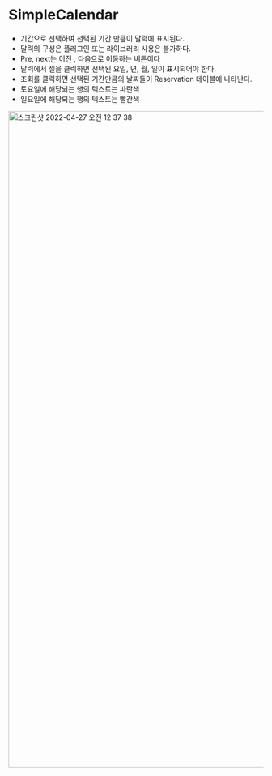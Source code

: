 # SimpleCalendar

- 기간으로 선택하여 선택된 기간 만큼이 달력에 표시된다. 
- 달력의 구성은 플러그인 또는 라이브러리 사용은 불가하다. 
- Pre, next는 이전 , 다음으로 이동하는 버튼이다
- 달력에서 셀을 클릭하면 선택된 요일, 년, 월, 일이 표시되어야 한다. 
- 조회를 클릭하면 선택된 기간만큼의 날짜들이 Reservation 테이블에 나타난다.
- 토요일에 해당되는 행의 텍스트는 파란색
- 일요일에 해당되는 행의 텍스트는 빨간색

<img width="1297" alt="스크린샷 2022-04-27 오전 12 37 38" src="https://user-images.githubusercontent.com/51194127/165338569-cd07636c-14c3-466a-b2ed-5f50008789b2.png">

